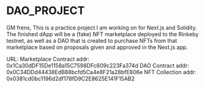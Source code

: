 # DAO_PROJECT


GM frens,
This is a practice project I am working on for Next.js and Solidity. The finished dApp will be a (fake) NFT marketplace deployed to the Rinkeby testnet, as well as a DAO that is created to purchase NFTs from that marketplace based on proposals given and approved in the Next.js app.

URL:
Marketplace Contract addr: 0x1Ca30dDF15De1158a15C7598DFc609c223Fa374d
DAO Contract addr: 0x0C34DDd44438EdB88bcfd5Ca4e8F21a28bfE806e
NFT Collection addr: 0x0381cd0bc1196d2df178fD9C2E8625E141F15AB2